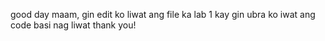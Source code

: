 good day maam, gin edit ko liwat ang file ka lab 1 kay gin ubra ko iwat ang code basi nag liwat  thank you!
